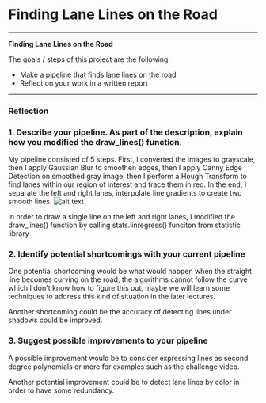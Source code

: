 # **Finding Lane Lines on the Road** 

---

**Finding Lane Lines on the Road**

The goals / steps of this project are the following:
* Make a pipeline that finds lane lines on the road
* Reflect on your work in a written report


[//]: # (Image References)

[image1]: ./examples/grayscale.jpg "Grayscale"
[image2]: ./examples/laneLines_thirdPass.jpg "third"

---

### Reflection

### 1. Describe your pipeline. As part of the description, explain how you modified the draw_lines() function.

My pipeline consisted of 5 steps. First, I converted the images to grayscale, then I apply Gaussian Blur to smoothen edges, then I apply Canny Edge Detection on smoothed gray image, then I perform a Hough Transform to find lanes within our region of interest and trace them in red. In the end, I separate the left and right lanes, interpolate line gradients to create two smooth lines.
![alt text][image2]

In order to draw a single line on the left and right lanes, I modified the draw_lines() function by calling stats.linregress() funciton from statistic library



### 2. Identify potential shortcomings with your current pipeline


One potential shortcoming would be what would happen when the straight line becomes
curving on the road, the algorithms cannot follow the curve which I don't know how to figure this out, maybe we will learn some techniques to address this kind of situation in the later lectures.

Another shortcoming could be the accuracy of detecting lines under shadows could be improved.


### 3. Suggest possible improvements to your pipeline

A possible improvement would be to consider expressing lines as second degree polynomials or more for examples such as the challenge video.

Another potential improvement could be to detect lane lines by color in order to have some redundancy.
